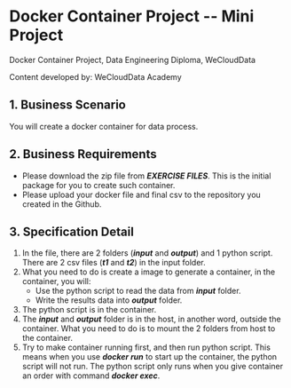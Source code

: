 # Docker Container Project -- Mini Project

Docker Container Project, Data Engineering Diploma, WeCloudData

Content developed by: WeCloudData Academy

## 1. Business Scenario

You will create a docker container for data process.

## 2. Business Requirements

* Please download the zip file from ***EXERCISE FILES***. This is the initial package for you to create such container.
* Please upload your docker file and final csv to the repository you created in the Github.

## 3. Specification Detail
1. In the file, there are 2 folders (***input*** and ***output***) and 1 python script. There are 2 csv files (***t1*** and ***t2***) in the input folder.
2. What you need to do is create a image to generate a container, in the container, you will:
   * Use the python script to read the data from ***input*** folder.
   * Write the results data into ***output*** folder.
3. The python script is in the container.
4. The ***input*** and ***output*** folder is in the host, in another word, outside the container. What you need to do is to mount the 2 folders from host to the container. 
5. Try to make container running first, and then run python script. This means when you use ***docker run*** to start up the container, the python script will not run. The python script only runs when you give container an order with command ***docker exec***. 
